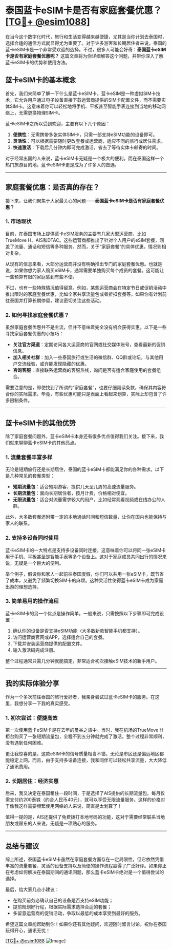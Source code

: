 # 泰国蓝卡eSIM卡是否有家庭套餐优惠？[[TG💪+ @esim1088](https://t.me/s/esim1088)]

在当今这个数字化时代，旅行和生活变得越来越便捷，尤其是当你计划去泰国时，选择合适的通信方式就显得尤为重要了。对于许多游客和长期居住者来说，泰国的蓝卡eSIM卡是一个非常受欢迎的选择。不过，很多人可能会好奇：**泰国蓝卡eSIM卡是否有家庭套餐优惠呢？** 这篇文章将为你详细解答这个问题，并带你深入了解蓝卡eSIM卡的优势和使用方法。

## 蓝卡eSIM卡的基本概念

首先，我们来简单了解一下什么是蓝卡eSIM卡。蓝卡eSIM是一种虚拟SIM卡技术，它允许用户通过电子设备直接下载运营商提供的SIM卡配置文件，而不需要实体SIM卡。这意味着你可以轻松地将手机、平板甚至智能手表连接到当地的移动网络上，无需更换物理SIM卡。

蓝卡eSIM卡之所以受到欢迎，主要有以下几个原因：

1. **便携性**：无需携带多张实体SIM卡，只需一部支持eSIM功能的设备即可。
2. **灵活性**：可以根据需要随时更改套餐或运营商，适应不同的旅行或居住需求。
3. **快速激活**：下载后几分钟内即可完成激活，省去了等待实体卡邮寄的时间。

对于经常出国的人来说，蓝卡eSIM卡无疑是一个极大的便利。而在泰国这样一个热门旅游目的地，蓝卡eSIM卡更是成为了许多人的首选。

---

## 家庭套餐优惠：是否真的存在？

接下来，让我们聚焦于大家最关心的问题——**泰国蓝卡eSIM卡是否有家庭套餐优惠？**

### 1. 市场现状

目前，在泰国市场上提供蓝卡eSIM服务的主要有几家大型运营商，比如TrueMove H、AIS和DTAC。这些运营商都推出了针对个人用户的eSIM套餐，涵盖了流量、通话和短信等多种服务。然而，关于“家庭套餐”的具体优惠，情况则相对复杂。

从现有的信息来看，大部分运营商并没有明确推出专门的家庭套餐优惠。也就是说，如果你想为家人购买eSIM卡，通常需要单独购买每个成员的套餐。这可能让一些预算有限的家庭感到有些不便。

不过，也有一些特殊情况值得留意。例如，某些运营商会在特定节日或促销活动中推出限时的家庭套餐优惠，比如全家共享流量包或者折扣套餐等。如果你有计划前往泰国并打算长期停留，建议密切关注这些活动。

### 2. 如何寻找家庭套餐优惠？

虽然家庭套餐优惠并不是主流，但并不意味着完全没有机会获得实惠。以下是一些寻找家庭套餐优惠的小技巧：

- **关注官方渠道**：定期访问各大运营商的官网或社交媒体账号，查看最新的促销信息。
- **加入相关社群**：加入一些泰国旅行或生活的微信群、QQ群或论坛，与其他用户交流经验，或许能发现隐藏的优惠。
- **咨询客服**：直接联系运营商的客服热线，询问是否有适合家庭使用的套餐组合。

需要注意的是，即使找到了所谓的“家庭套餐”，也要仔细阅读条款，确保其内容符合你的实际需求。毕竟，有些优惠可能只是表面上看起来划算，实际上却包含了许多限制条件。

---

## 蓝卡eSIM卡的其他优势

除了家庭套餐问题外，蓝卡eSIM卡本身还有很多优点值得我们关注。接下来，我们就来聊聊蓝卡eSIM卡的其他亮点。

### 1. 流量套餐丰富多样

无论是短期旅行还是长期居住，泰国的蓝卡eSIM卡都能满足你的各种需求。以下是几种常见的套餐类型：

- **短期流量包**：适合短期游客，提供几天至几周的高速流量服务。
- **长期流量包**：面向长期居住者，按月计费，价格相对便宜。
- **无限流量包**：适合对流量需求较大的用户，比如经常观看视频或在线办公的人群。

此外，大多数套餐还附带一定的本地通话时间和短信数量，让你在国内也能保持与家人的联系。

### 2. 支持多设备同时使用

蓝卡eSIM卡的一大特点是支持多设备同时连接。这意味着你可以将同一张eSIM卡用于手机、平板甚至是智能手表等多个设备上。这对于家庭成员共同出行的情况来说，无疑是一个巨大的便利。

举个例子，假设你和家人一起前往泰国度假，你们可以共用一张eSIM卡，既节省了成本，又避免了频繁切换SIM卡的麻烦。这种灵活性使得蓝卡eSIM卡成为家庭出游的理想选择。

### 3. 简单易用的操作流程

蓝卡eSIM卡的另一个优点是操作简单。一般来说，只需按照以下步骤即可完成设置：

1. 确认你的设备是否支持eSIM功能（大多数新款智能手机都支持）。
2. 访问运营商官网或APP，选择适合自己的套餐。
3. 下载并安装运营商提供的配置文件。
4. 输入激活码完成注册。

整个过程通常只需几分钟就能搞定，非常适合初次接触eSIM技术的新手用户。

---

## 我的实际体验分享

作为一个多次前往泰国的旅行爱好者，我亲身尝试过蓝卡eSIM卡的服务。在这里，我想分享一下我的真实感受。

### 1. 初次尝试：便捷高效

第一次使用蓝卡eSIM卡是在去年的曼谷之旅中。当时，我在机场的TrueMove H柜台购买了一张短期流量包，全程不到五分钟就完成了激活。整个过程非常顺利，没有遇到任何困难。

更让我惊喜的是，这款eSIM卡的信号质量相当不错，无论是市区还是偏远地区都能稳定上网。而且，由于支持多设备连接，我和同伴可以轻松共享流量，大大降低了通讯费用。

### 2. 长期居住：经济实惠

后来，我又决定在泰国租住一段时间，于是选择了AIS提供的长期流量包。每月仅需支付约200泰铢（约合人民币40元），就可以享受无限流量服务。这样的价格对于像我这样需要频繁使用网络的人来说，简直是太划算了！

值得一提的是，AIS还提供了免费拨打本地号码的功能，这对于需要经常联系当地朋友或房东的人来说，无疑是一项贴心的服务。

---

## 总结与建议

综上所述，泰国蓝卡eSIM卡虽然在家庭套餐方面存在一定局限性，但它依然凭借丰富的流量套餐、灵活的设备支持以及简便的操作流程赢得了广泛好评。如果你正在考虑如何解决在泰国期间的通讯问题，那么蓝卡eSIM卡绝对是一个值得尝试的选择。

最后，给大家几点小建议：

- 在购买前务必确认自己的设备是否支持eSIM功能；
- 提前规划好行程，根据实际需求选择合适的套餐；
- 多留意运营商的促销活动，争取以最低的成本享受到最好的服务。

希望这篇文章能帮助到你！如果你还有其他疑问，欢迎随时留言讨论。祝你在泰国玩得开心，通讯无忧！

[[TG💪+ @esim1088](https://t.me/s/esim1088) ![Image](https://i.postimg.cc/4NQfJmqS/Snipaste-2025-05-13-00-14-12.png)]